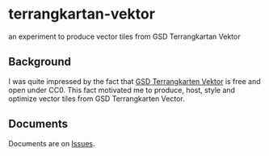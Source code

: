 # terrangkartan-vektor
an experiment to produce vector tiles from GSD Terrangkartan Vektor

## Background
I was quite impressed by the fact that [GSD Terrangkarten Vektor](https://www.lantmateriet.se/sv/Kartor-och-geografisk-information/geodataprodukter/produktlista/terrangkartan/#steg=2) is free and open under CC0. This fact motivated me to produce, host, style and optimize vector tiles from GSD Terrangkarten Vector. 

## Documents
Documents are on [Issues](https://github.com/optgeo/terrangkarten-vektor/issues/1).
